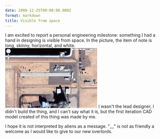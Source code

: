 ```yaml
---
date: 2008-12-25T00:00:00.000Z
format: markdown
title: Visible from space
---
```


I am excited to report a personal engineering milestone: something I had a hand in designing is visible from space. In the picture, the item of note is long, skinny, horizontal, and white.
<img src="/img/google-maps-view-300x196.png" alt="The view from space" width="300" height="196" />
I wasn't the lead designer, I didn't build the thing, and I can't say what it is, but the first iteration CAD model created of this thing was made by me.

I hope it is not interpreted by aliens as a message. "__" is not as friendly a welcome as I would like to give to our new overlords.
